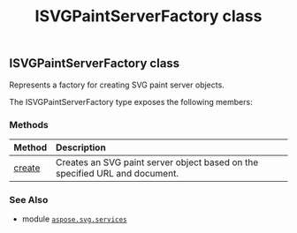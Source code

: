﻿---
title: ISVGPaintServerFactory class
second_title: Aspose.SVG for Python via .NET API References
description: 
type: docs
weight: 40
url: /python-net/aspose.svg.services/isvgpaintserverfactory/
is_root: false
---

## ISVGPaintServerFactory class

Represents a factory for creating SVG paint server objects.



The ISVGPaintServerFactory type exposes the following members:

### Methods
| Method | Description |
| :- | :- |
| [create](/svg/python-net/aspose.svg.services/isvgpaintserverfactory/create/#str-aspose.svg.dom.Document) | Creates an SVG paint server object based on the specified URL and document. |



### See Also
* module [`aspose.svg.services`](..)
